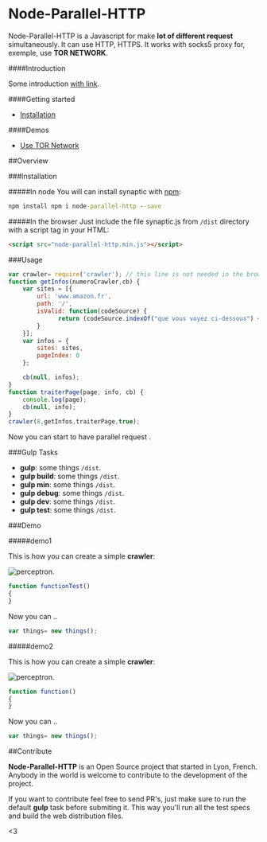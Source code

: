 Node-Parallel-HTTP
========

Node-Parallel-HTTP is a Javascript for make  **lot of different request** simultaneously. It can use HTTP, HTTPS. It works with socks5 proxy for, exemple, use **TOR NETWORK**.

####Introduction

Some introduction [with link](http://google.fr).



####Getting started

- [Installation]()

####Demos

- [Use TOR Network]()


##Overview

###Installation

#####In node
You will can install synaptic with [npm](https://www.npmjs.com/package/node-parallel-http):

```cmd
npm install npm i node-parallel-http --save
```

#####In the browser
Just include the file synaptic.js from `/dist` directory with a script tag in your HTML:

```html
<script src="node-parallel-http.min.js"></script>
```

###Usage

```javascript
var crawler= require('crawler'); // this line is not needed in the browser
function getInfos(numeroCrawler,cb) {
    var sites = [{
        url: 'www.amazon.fr',
        path: '/',
        isValid: function(codeSource) {
              return (codeSource.indexOf("que vous voyez ci-dessous") <= -1);
        }
    }];
    var infos = {
        sites: sites,
        pageIndex: 0
    };

    cb(null, infos);
}
function traiterPage(page, info, cb) {
	console.log(page);
	cb(null, info);
}
crawler(8,getInfos,traiterPage,true);
```

Now you can start to have parallel request .

###Gulp Tasks

- **gulp**: some things `/dist`.
- **gulp build**: some things `/dist`.
- **gulp min**: some things `/dist`.
- **gulp debug**: some things `/dist`.
- **gulp dev**: some things `/dist`.
- **gulp test**: some things `/dist`.

###Demo

#####demo1

This is how you can create a simple **crawler**:

![perceptron](http://engineering.naukri.com/wp-content/uploads/sites/19/2015/12/spider-web-crawl-featured.jpg).

```javascript
function functionTest()
{
}

```

Now you can ..

```javascript
var things= new things();
```
#####demo2

This is how you can create a simple **crawler**:

![perceptron](http://engineering.naukri.com/wp-content/uploads/sites/19/2015/12/spider-web-crawl-featured.jpg).

```javascript
function function()
{
}

```

Now you can ..

```javascript
var things= new things();
```

##Contribute

**Node-Parallel-HTTP** is an Open Source project that started in Lyon, French. Anybody in the world is welcome to contribute to the development of the project.

If you want to contribute feel free to send PR's, just make sure to run the default **gulp** task before submiting it. This way you'll run all the test specs and build the web distribution files.

<3

